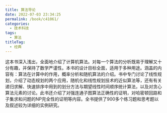 ```yaml
---
title: 算法导论
date: 2022-07-03 23:34:25
permalink: /book/c41061/
categories:
  - 技术科技
tags:
  - 算法
titleTag: 
  - 经典
---
```


这本书深入浅出，全面地介绍了计算机算法。对每一个算法的分析既易于理解又十分有趣，并保持了数学严谨性。本书的设计目标全面，适用于多种用途。涵盖的内容有：算法在计算中的作用，概率分析和随机算法的介绍。书中专门讨论了线性规划，介绍了动态规划的两个应用，随机化和线性规划技术的近似算法等，还有有关递归求解、快速排序中用到的划分方法与期望线性时间顺序统计算法，以及对贪心算法元素的讨论。此书还介绍了对强连通子图算法正确性的证明，对哈密顿回路和子集求和问题的NP完全性的证明等内容。全书提供了900多个练习题和思考题以及叙述较为详细的实例研究。

<!-- more -->

<BookShelf
album="https://cdn.staticaly.com/gh/jonsam-ng/image-hosting@master/oxygen-space/image.2gt8obu9ea00.webp"
:pages="758"
link="https://www.aliyundrive.com/s/tqnG7F3PTMb"
douban="https://book.douban.com/subject/1885170/"
author="[美] Thomas H.Cormen / Charles E.Leiserson / Ronald L.Rivest / Clifford Stein"
publisher="机械工业出版社"
intro="本书涵盖的内容有：算法在计算中的作用，概率分析和随机算法的介绍。书中专门讨论了线性规划，介绍了动态规划的两个应用，随机化和线性规划技术的近似算法等，还有有关递归求解、快速排序中用到的划分方法与期望线性时间顺序统计算法，以及对贪心算法元素的讨论。此书还介绍了对强连通子图算法正确性的证明，对哈密顿回路和子集求和问题的NP完全性的证明等内容。"
lang="中文"
/>
